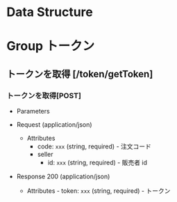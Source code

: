 # Data Structure

# Group トークン

## トークンを取得 [/token/getToken]

### トークンを取得[POST]

-   Parameters


-   Request (application/json)

    -   Attributes
        -   code: `xxx` (string, required) - 注文コード
        -   seller
            -   id: `xxx` (string, required) - 販売者 id

-   Response 200 (application/json)
    -   Attributes
            -   token: `xxx` (string, required) - トークン

<!-- include(../../../response/400.md) -->
